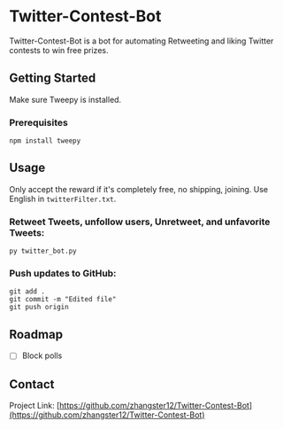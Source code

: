 # Twitter-Contest-Bot
Twitter-Contest-Bot is a bot for automating Retweeting and liking Twitter contests to win free prizes.

## Getting Started
Make sure Tweepy is installed.

### Prerequisites
```
npm install tweepy
```

## Usage
Only accept the reward if it's completely free, no shipping, joining.
Use English in `twitterFilter.txt`.

### Retweet Tweets, unfollow users, Unretweet, and unfavorite Tweets:
```
py twitter_bot.py
```

### Push updates to GitHub:
```
git add .
git commit -m "Edited file"
git push origin
```

## Roadmap
- [ ] Block polls

## Contact

Project Link: [https://github.com/zhangster12/Twitter-Contest-Bot](https://github.com/zhangster12/Twitter-Contest-Bot)